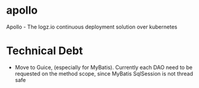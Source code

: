 # apollo
Apollo - The logz.io continuous deployment solution over kubernetes

# Technical Debt
 - Move to Guice, (especially for MyBatis). Currently each DAO need to be requested on the method scope, since MyBatis SqlSession is not thread safe

